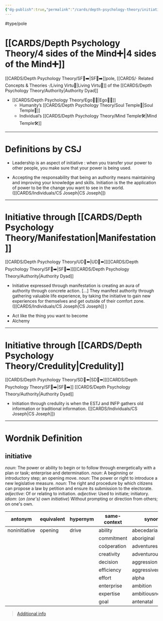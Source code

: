 ```yaml
---
{"dg-publish":true,"permalink":"/cards/depth-psychology-theory/initiative/","noteIcon":"1","created":"2022-12-31T17:42:03.357+01:00","updated":"2023-06-22T21:01:02.147+02:00"}
---
```


#type/pole 

# [[CARDS/Depth Psychology Theory/4 sides of the Mind➕\|4 sides of the Mind➕]] 
[[CARDS/Depth Psychology Theory/SF🤸➡️\|SF🤸➡️]]pole, [[CARDS/· Related Concepts & Theories ·/Living Virtu🙇\|Living Virtu🙇]] of the [[CARDS/Depth Psychology Theory/Authority\|Authority Dyad]] 
- [[CARDS/Depth Psychology Theory/Ego🙋‍♂️\|Ego🙋‍♂️]] 
	- Humanity’s [[CARDS/Depth Psychology Theory/Soul Temple👤\|Soul Temple👤]]
	- Individual’s [[CARDS/Depth Psychology Theory/Mind Temple🛠️\|Mind Temple🛠️]]   
---
# Definitions by CSJ 
- Leadership is an aspect of initiative : when you transfer your power to other people, you make sure that your power is being used. 

<div class="transclusion internal-embed is-loaded"><div class="markdown-embed">



- Accepting the responsability that being an authority means maintaining and improving your knowledge and skills. Initiation is the the application of power to be the change you want to see in the world. ([[CARDS/Individuals/CS Joseph\|CS Joseph]]) 

</div></div>


---
# Initiative through [[CARDS/Depth Psychology Theory/Manifestation\|Manifestation]] 
[[CARDS/Depth Psychology Theory/UD👥⬅️\|UD👥⬅️]][[CARDS/Depth Psychology Theory/SF🤸➡️\|SF🤸➡️]][[CARDS/Depth Psychology Theory/Authority\|Authority Dyad]] 

<div class="transclusion internal-embed is-loaded"><div class="markdown-embed">



- Initiative expressed through manifestation is creating an aura of authority through concrete action. […] They manifest authority through gathering valuable life experience, by taking the initiative to gain new experiences for themselves and get outside of their comfort zone. ([[CARDS/Individuals/CS Joseph\|CS Joseph]] ) 

</div></div>

- Act like the thing you want to become 
- Alchemy 
---
# Initiative through [[CARDS/Depth Psychology Theory/Credulity\|Credulity]] 
[[CARDS/Depth Psychology Theory/SD🤸⬅️\|SD🤸⬅️]][[CARDS/Depth Psychology Theory/SF🤸➡️\|SF🤸➡️]] [[CARDS/Depth Psychology Theory/Authority\|Authority Dyad]] 

<div class="transclusion internal-embed is-loaded"><div class="markdown-embed">



- Initiation through credulity is when the ESTJ and INFP gathers old information or traditional information. ([[CARDS/Individuals/CS Joseph\|CS Joseph]]) 

</div></div>


---
# Wordnik Definition 
## initiative
*noun*: The power or ability to begin or to follow through energetically with a plan or task; enterprise and determination.
*noun*: A beginning or introductory step; an opening move.
*noun*: The power or right to introduce a new legislative measure.
*noun*: The right and procedure by which citizens can propose a law by petition and ensure its submission to the electorate.
*adjective*: Of or relating to initiation.
*adjective*: Used to initiate; initiatory.
*idiom*: (<em>on (one's) own initiative</em>)  Without prompting or direction from others; on one's own.

| antonym |equivalent |hypernym |same-context |synonym |
| --- | --- | --- | --- | --- |
| noninitiative | opening | drive | ability | abecedarian |
|  |  |  | commitment | aboriginal |
|  |  |  | coöperation | adventuresomeness |
|  |  |  | creativity | adventurousness |
|  |  |  | decision | aggression |
|  |  |  | efficiency | aggressiveness |
|  |  |  | effort | alpha |
|  |  |  | enterprise | ambition |
|  |  |  | expertise | ambitiousness |
|  |  |  | goal | antenatal |

> [Additional info](https://www.wordnik.com/words/initiative)

